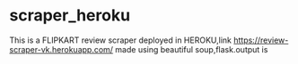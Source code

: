 # scraper_heroku
This is a FLIPKART review scraper deployed in HEROKU,link  https://review-scraper-vk.herokuapp.com/
made using beautiful soup,flask.output is
